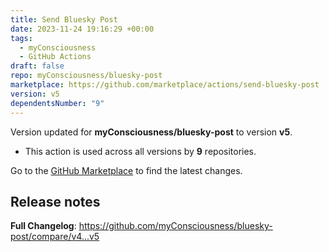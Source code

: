 ```yaml
---
title: Send Bluesky Post
date: 2023-11-24 19:16:29 +00:00
tags:
  - myConsciousness
  - GitHub Actions
draft: false
repo: myConsciousness/bluesky-post
marketplace: https://github.com/marketplace/actions/send-bluesky-post
version: v5
dependentsNumber: "9"
---
```



Version updated for **myConsciousness/bluesky-post** to version **v5**.
- This action is used across all versions by **9** repositories.

Go to the [GitHub Marketplace](https://github.com/marketplace/actions/send-bluesky-post) to find the latest changes.

## Release notes

**Full Changelog**: https://github.com/myConsciousness/bluesky-post/compare/v4...v5
